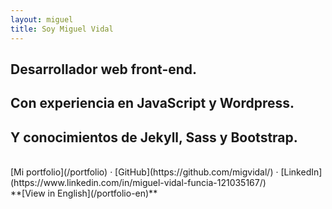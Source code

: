 ```yaml
---
layout: miguel
title: Soy Miguel Vidal
---
```



## Desarrollador web front-end.
## Con experiencia en <span class="js-color">JavaScript</span> y <span class="wp-color">Wordpress</span>.
## Y conocimientos de <span class="jekyll-color">Jekyll</span>, <span class="sass-color">Sass</span> y <span class="bootstrap-color">Bootstrap</span>.

<br>
[Mi portfolio](/portfolio) · [GitHub](https://github.com/migvidal/) · [LinkedIn](https://www.linkedin.com/in/miguel-vidal-funcia-121035167/)

<br>
**[View in English](/portfolio-en)**

